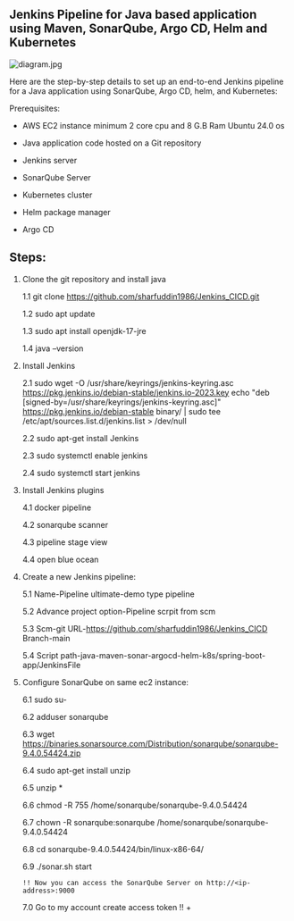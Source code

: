 ## Jenkins Pipeline for Java based application using Maven, SonarQube, Argo CD, Helm and Kubernetes

![diagram.jpg](https://github.com/user-attachments/assets/10c96b59-bea4-48d7-ba30-b7a1b89fb284)


Here are the step-by-step details to set up an end-to-end Jenkins pipeline for a Java application using SonarQube, Argo CD, helm, and Kubernetes:

Prerequisites:

- AWS EC2 instance minimum 2 core cpu and 8 G.B Ram Ubuntu 24.0 os

- Java application code hosted on a Git repository

- Jenkins server

- SonarQube Server

- Kubernetes cluster

- Helm package manager

- Argo CD
  
## Steps:


1. Clone the git repository and install java
 
   1.1 git clone https://github.com/sharfuddin1986/Jenkins_CICD.git
   
   1.2 sudo apt update
   
   1.3 sudo apt install openjdk-17-jre
   
   1.4 java –version

3. Install Jenkins
   
   2.1 sudo wget -O /usr/share/keyrings/jenkins-keyring.asc \
  https://pkg.jenkins.io/debian-stable/jenkins.io-2023.key
echo "deb [signed-by=/usr/share/keyrings/jenkins-keyring.asc]" \
  https://pkg.jenkins.io/debian-stable binary/ | sudo tee \
  /etc/apt/sources.list.d/jenkins.list > /dev/null
 
   2.2 sudo apt-get install Jenkins
     
   2.3 sudo systemctl enable jenkins
  
   2.4 sudo systemctl start jenkins

   
 
4. Install Jenkins plugins

   4.1 docker pipeline

   4.2 sonarqube scanner

   4.3 pipeline stage view

   4.4 open blue ocean

5. Create a new Jenkins pipeline:

   5.1 Name-Pipeline ultimate-demo  type pipeline
   
   5.2 Advance project option-Pipeline scrpit from scm

   5.3 Scm-git  URL-https://github.com/sharfuddin1986/Jenkins_CICD  Branch-main 

   5.4 Script path-java-maven-sonar-argocd-helm-k8s/spring-boot-app/JenkinsFile


6. Configure SonarQube on same ec2 instance:

   6.1 sudo su-

   6.2 adduser sonarqube

   6.3 wget https://binaries.sonarsource.com/Distribution/sonarqube/sonarqube-9.4.0.54424.zip

   6.4 sudo apt-get install unzip
   
   6.5 unzip *

   6.6 chmod -R 755 /home/sonarqube/sonarqube-9.4.0.54424

   6.7 chown -R sonarqube:sonarqube /home/sonarqube/sonarqube-9.4.0.54424

   6.8 cd sonarqube-9.4.0.54424/bin/linux-x86-64/

   6.9 ./sonar.sh start

       !! Now you can access the SonarQube Server on http://<ip-address>:9000

   7.0 Go to my account create access token !! +  
   
